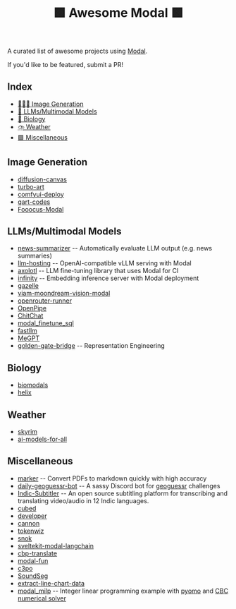 <div align='center'>

# 🟩 Awesome Modal 🟩
<br>
</div>

A curated list of awesome projects using [Modal](https://modal.com).

If you'd like to be featured, submit a PR!

## Index

- [👩🏻‍🎨 Image Generation](#image-generation)
- [🧠 LLMs/Multimodal Models](#llmsmultimodal-models)
- [🧬 Biology](#biology)
- [⛈️ Weather](#weather)
- [🟩 Miscellaneous](#miscellaneous)

## Image Generation

- [diffusion-canvas](https://github.com/carllapierre/diffusion-canvas)
- [turbo-art](https://github.com/modal-labs/turbo-art)
- [comfyui-deploy](https://github.com/BennyKok/comfyui-deploy)
- [qart-codes](https://github.com/charlesfrye/qart-codes)
- [Fooocus-Modal](https://github.com/BarrenWardo/Fooocus-Modal)

## LLMs/Multimodal Models

- [news-summarizer](https://github.com/log10-io/news-summarizer) -- Automatically evaluate LLM output (e.g. news summaries)
- [llm-hosting](https://github.com/dwarvesf/llm-hosting) -- OpenAI-compatible vLLM serving with Modal
- [axolotl](https://github.com/OpenAccess-AI-Collective/axolotl) -- LLM fine-tuning library that uses Modal for CI
- [infinity](https://github.com/michaelfeil/infinity/) -- Embedding inference server with Modal deployment
- [gazelle](https://github.com/tincans-ai/gazelle)
- [viam-moondream-vision-modal](https://github.com/mcvella/viam-moondream-vision-modal)
- [openrouter-runner](https://github.com/OpenRouterTeam/openrouter-runner)
- [OpenPipe](https://github.com/OpenPipe/OpenPipe)
- [ChitChat](https://github.com/OutofAi/ChitChat)
- [modal_finetune_sql](https://github.com/run-llama/modal_finetune_sql)
- [fastllm](https://github.com/567-labs/fastllm)
- [MeGPT](https://github.com/1rgs/MeGPT)
- [golden-gate-bridge](https://github.com/gao-hongnan/golden-gate-bridge) -- Representation Engineering

## Biology

- [biomodals](https://github.com/hgbrian/biomodals)
- [helix](https://github.com/thebiodesignlab/helix)

## Weather

- [skyrim](https://github.com/secondlaw-ai/skyrim)
- [ai-models-for-all](https://github.com/darothen/ai-models-for-all)

## Miscellaneous

- [marker](https://github.com/VikParuchuri/marker) -- Convert PDFs to markdown quickly with high accuracy
- [daily-geoguessr-bot](https://github.com/ldcWV/daily-geoguessr-bot) -- A sassy Discord bot for [geoguessr](https://www.geoguessr.com/) challenges
- [Indic-Subtitler](https://github.com/kurianbenoy/Indic-Subtitler) -- An open source subtitling platform for transcribing and translating video/audio in 12 Indic languages.
- [cubed](https://github.com/cubed-dev/cubed)
- [developer](https://github.com/smol-ai/developer)
- [cannon](https://github.com/cryingpotat0/cannon)
- [tokenwiz](https://github.com/1rgs/tokenwiz)
- [snok](https://github.com/anthonycorletti/snok)
- [sveltekit-modal-langchain](https://github.com/semicognitive/sveltekit-modal-langchain)
- [cbp-translate](https://github.com/elanmart/cbp-translate)
- [modal-fun](https://github.com/thundergolfer/modal-fun)
- [c3po](https://github.com/austrian-code-wizard/c3po)
- [SoundSeg](https://github.com/mbrotos/SoundSeg)
- [extract-line-chart-data](https://github.com/tdsone/extract-line-chart-data)
- [modal_milp](https://github.com/zsiegel92/modal_milp) -- Integer linear programming example with [pyomo](https://www.pyomo.org/) and [CBC numerical solver](https://github.com/coin-or/Cbc)
